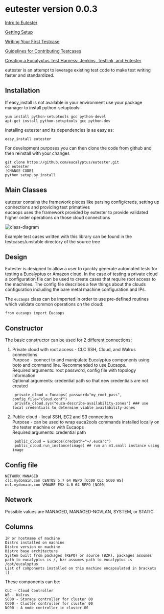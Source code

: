 eutester version 0.0.3
======================

[Intro to Eutester](http://testingclouds.wordpress.com/2012/03/04/test1/)

[Getting Setup](http://testingclouds.wordpress.com/2012/03/29/eutester-basics-part-ii-setting-up-a-development-environment/)

[Writing Your First Testcase](http://testingclouds.wordpress.com/2012/04/02/eutester-basics-part-iii-creating-your-first-testcase/)

[Guidelines for Contributing Testcases](https://github.com/eucalyptus/eutester/wiki/Guidelines-for-Contributing-Test-Cases)

[Creating a Eucalyptus Test Harness: Jenkins, Testlink, and Eutester](http://testingclouds.wordpress.com/2012/10/01/creating-a-eucalyptus-test-harness-jenkinstestlink-and-eutester/)

eutester is an attempt to leverage existing test code to make test writing faster and standardized.  

Installation
------
If easy_install is not available in your environment use your package manager to install python-setuptools
    
    yum install python-setuptools gcc python-devel
    apt-get install python-setuptools gcc python-dev

Installing eutester and its dependencies is as easy as:

    easy_install eutester

For development purposes you can then clone the code from github and then reinstall with your changes

    git clone https://github.com/eucalyptus/eutester.git
    cd eutester
    [CHANGE CODE]
    python setup.py install

Main Classes
------
eutester contains the framework pieces like parsing config/creds, setting up connections and providing test primatives  
eucaops uses the framework provided by eutester to provide validated higher order operations on those cloud connections

![class-diagram](https://s3.amazonaws.com/vic-bucket/eutester-class-diagram.jpg)

Example test cases written with this library can be found in the testcases/unstable directory of the source tree

Design
------

Eutester is designed to allow a user to quickly generate automated tests for testing a Eucalyptus or Amazon cloud. In the case of testing a private cloud a configuration file can be used to create cases that require root access to the machines.
The config file describes a few things about the clouds configuration including the bare metal machine configuration and IPs.

The `eucaops` class can be imported in order to use pre-defined routines which validate common operations on the cloud:

    from eucaops import Eucaops

Constructor
------

The basic constructor can be used for 2 different connections:

1. Private cloud with root access - CLC SSH, Cloud, and Walrus connections  
    Purpose - connect to and manipulate Eucalyptus components using boto and command line. Recommended to use Eucaops.  
    Required arguments: root password, config file with topology information  
    Optional arguments: credential path so that new credentials are not created

        private_cloud = Eucaops( password="my_root_pass",  config_file="cloud.conf")
        private_cloud.sys("euca-describe-availability-zones") ### use local credentials to determine viable availability-zones
        
        
2. Public cloud - local SSH, EC2 and S3 connections  
    Purpose - can be used to wrap euca2ools commands installed locally on the tester machine or with Eucaops  
    Required arguments: credential path

        public_cloud = Eucaops(credpath="~/.eucarc")    
        public_cloud.run_instance(image) ## run an m1.small instance using image
        
            
 
Config file
----------
    NETWORK MANAGED
    clc.mydomain.com CENTOS 5.7 64 REPO [CC00 CLC SC00 WS]    
    nc1.mydomain.com VMWARE ESX-4.0 64 REPO [NC00]

Network
------
Possible values are MANAGED, MANAGED-NOVLAN, SYSTEM, or STATIC

Columns
------ 
    IP or hostname of machine  
    Distro installed on machine  
    Distro version on machine  
    Distro base architecture
    System built from packages (REPO) or source (BZR), packages assumes path to eucalyptus is /, bzr assumes path to eucalyptus is /opt/eucalyptus
    List of components installed on this machine encapsulated in brackets []

These components can be:

    CLC - Cloud Controller   
    WS - Walrus   
    SC00 - Storage controller for cluster 00   
    CC00 - Cluster controller for cluster 00    
    NC00 - A node controller in cluster 00   

